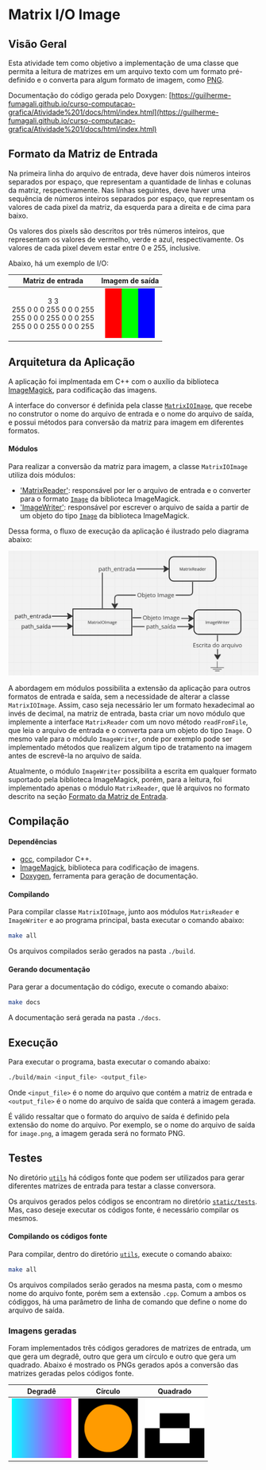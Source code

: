 # Matrix I/O Image

## Visão Geral

Esta atividade tem como objetivo a implementação de uma classe que permita a leitura de matrizes em um arquivo texto com um formato pré-definido e o converta para algum formato de imagem, como [PNG](https://www.adobe.com/br/creativecloud/file-types/image/raster/png-file.html).

Documentação do código gerada pelo Doxygen: [https://guilherme-fumagali.github.io/curso-computacao-grafica/Atividade%201/docs/html/index.html](https://guilherme-fumagali.github.io/curso-computacao-grafica/Atividade%201/docs/html/index.html)

## Formato da Matriz de Entrada

Na primeira linha do arquivo de entrada, deve haver dois números inteiros separados por espaço, que representam a quantidade de linhas e colunas da matriz, respectivamente. Nas linhas seguintes, deve haver uma sequência de números inteiros separados por espaço, que representam os valores de cada pixel da matriz, da esquerda para a direita e de cima para baixo.

Os valores dos pixels são descritos por três números inteiros, que representam os valores de vermelho, verde e azul, respectivamente. Os valores de cada pixel devem estar entre 0 e 255, inclusive. 

Abaixo, há um exemplo de I/O:

| Matriz de entrada | Imagem de saída |
|:-----------------:|:---------------:|
|3 3<br>255 0 0 0 255 0 0 0 255<br>255 0 0 0 255 0 0 0 255<br>255 0 0 0 255 0 0 0 255 | <img src="./static/example_readme_resized.png" width="100"> |

## Arquitetura da Aplicação

A aplicação foi implmentada em C++ com o auxílio da biblioteca [ImageMagick](https://imagemagick.org/index.php), para codificação das imagens.

A interface do conversor é definida pela classe [`MatrixIOImage`](./src/MatrixIOImage.hpp), que recebe no construtor o nome do arquivo de entrada e o nome do arquivo de saída, e possui métodos para conversão da matriz para imagem em diferentes formatos.

#### Módulos

Para realizar a conversão da matriz para imagem, a classe `MatrixIOImage` utiliza dois módulos:

- ['MatrixReader'](./src/modules/MatrixReader.hpp): responsável por ler o arquivo de entrada e o converter para o formato [`Image`](https://imagemagick.org/api/Image++.php) da biblioteca ImageMagick.
- ['ImageWriter'](./src/modules/ImageWriter.hpp): responsável por escrever o arquivo de saída a partir de um objeto do tipo [`Image`](https://imagemagick.org/api/Image++.php) da biblioteca ImageMagick.

Dessa forma, o fluxo de execução da aplicação é ilustrado pelo diagrama abaixo:

![Fluxo de execução da aplicação](./static/fluxo_dados.png)

A abordagem em módulos possibilita a extensão da aplicação para outros formatos de entrada e saída, sem a necessidade de alterar a classe `MatrixIOImage`.  Assim, caso seja necessário ler um formato hexadecimal ao invés de decimal, na matriz de entrada, basta criar um novo módulo que implemente a interface `MatrixReader` com um novo método `readFromFile`, que leia o arquivo de entrada e o converta para um objeto do tipo `Image`. O mesmo vale para o módulo `ImageWriter`, onde por exemplo pode ser implementado métodos que realizem algum tipo de tratamento na imagem antes de escrevê-la no arquivo de saída.

Atualmente, o módulo `ImageWriter` possibilita a escrita em qualquer formato suportado pela biblioteca ImageMagick, porém, para a leitura, foi implementado apenas o módulo `MatrixReader`, que lê arquivos no formato descrito na seção [Formato da Matriz de Entrada](#formato-da-matriz-de-entrada).

## Compilação

#### Dependências

- [gcc](https://gcc.gnu.org/), compilador C++.
- [ImageMagick](https://imagemagick.org/index.php), biblioteca para codificação de imagens.
- [Doxygen](https://www.doxygen.nl/index.html), ferramenta para geração de documentação.

#### Compilando

Para compilar classe `MatrixIOImage`, junto aos módulos `MatrixReader` e `ImageWriter` e ao programa principal, basta executar o comando abaixo:

```bash
make all
``` 

Os arquivos compilados serão gerados na pasta `./build`.

#### Gerando documentação

Para gerar a documentação do código, execute o comando abaixo:

```bash
make docs
```

A documentação será gerada na pasta `./docs`.

## Execução

Para executar o programa, basta executar o comando abaixo:

```bash
./build/main <input_file> <output_file>
```

Onde `<input_file>` é o nome do arquivo que contém a matriz de entrada e `<output_file>` é o nome do arquivo de saída que conterá a imagem gerada.

É válido ressaltar que o formato do arquivo de saída é definido pela extensão do nome do arquivo. Por exemplo, se o nome do arquivo de saída for `image.png`, a imagem gerada será no formato PNG.

## Testes

No diretório [`utils`](./src/utils/) há códigos fonte que podem ser utilizados para gerar diferentes matrizes de entrada para testar a classe conversora. 

Os arquivos gerados pelos códigos se encontram no diretório [`static/tests`](./static/tests/). Mas, caso deseje executar os códigos fonte, é necessário compilar os mesmos.

#### Compilando os códigos fonte

Para compilar, dentro do diretório [`utils`](./src/utils/), execute o comando abaixo:

```bash
make all
```

Os arquivos compilados serão gerados na mesma pasta, com o mesmo nome do arquivo fonte, porém sem a extensão `.cpp`. Comum a ambos os códiggos, há uma parâmetro de linha de comando que define o nome do arquivo de saída.

### Imagens geradas

Foram implementados três códigos geradores de matrizes de entrada, um que gera um degradê, outro que gera um círculo e outro que gera um quadrado. Abaixo é mostrado os PNGs gerados após a conversão das matrizes geradas pelos códigos fonte.

| Degradê | Círculo | Quadrado |
|:-------:|:-------:|:--------:|
| <img src="./static/tests/gradient.png" width="120"> | <img src="./static/tests/circle.png" width="120"> | <img src="./static/tests/square.png" width="120"> |